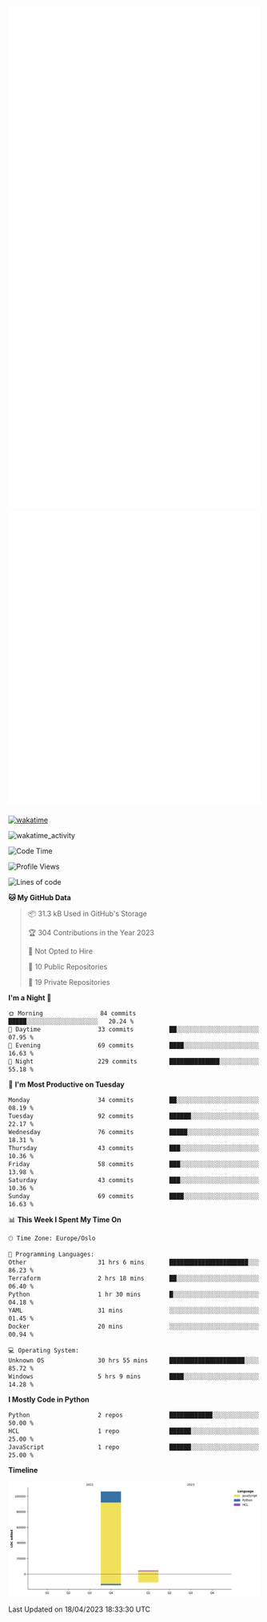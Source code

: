![Metrics](/metrics.svg)![Additional metrics](metrics.additional.svg)
----------------------------------------------------------------------------------------------------------------------------------------------------

[![wakatime](https://wakatime.com/badge/user/139c3dc8-b99d-475a-b6b4-e7663d03add8.svg)](https://wakatime.com/@139c3dc8-b99d-475a-b6b4-e7663d03add8)

![wakatime_activity](https://wakatime.com/share/@merca/d0fb6363-0f77-40ae-9525-9b9347ed2e36.svg)

<!--START_SECTION:waka-->
![Code Time](http://img.shields.io/badge/Code%20Time-6%2C521%20hrs%2037%20mins-blue)

![Profile Views](http://img.shields.io/badge/Profile%20Views-1-blue)

![Lines of code](https://img.shields.io/badge/From%20Hello%20World%20I%27ve%20Written-110.4%20thousand%20lines%20of%20code-blue)

**🐱 My GitHub Data** 

> 📦 31.3 kB Used in GitHub's Storage 
 > 
> 🏆 304 Contributions in the Year 2023
 > 
> 🚫 Not Opted to Hire
 > 
> 📜 10 Public Repositories 
 > 
> 🔑 19 Private Repositories 
 > 
**I'm a Night 🦉** 

```text
🌞 Morning                84 commits          █████░░░░░░░░░░░░░░░░░░░░   20.24 % 
🌆 Daytime                33 commits          ██░░░░░░░░░░░░░░░░░░░░░░░   07.95 % 
🌃 Evening                69 commits          ████░░░░░░░░░░░░░░░░░░░░░   16.63 % 
🌙 Night                  229 commits         ██████████████░░░░░░░░░░░   55.18 % 
```
📅 **I'm Most Productive on Tuesday** 

```text
Monday                   34 commits          ██░░░░░░░░░░░░░░░░░░░░░░░   08.19 % 
Tuesday                  92 commits          ██████░░░░░░░░░░░░░░░░░░░   22.17 % 
Wednesday                76 commits          █████░░░░░░░░░░░░░░░░░░░░   18.31 % 
Thursday                 43 commits          ███░░░░░░░░░░░░░░░░░░░░░░   10.36 % 
Friday                   58 commits          ███░░░░░░░░░░░░░░░░░░░░░░   13.98 % 
Saturday                 43 commits          ███░░░░░░░░░░░░░░░░░░░░░░   10.36 % 
Sunday                   69 commits          ████░░░░░░░░░░░░░░░░░░░░░   16.63 % 
```


📊 **This Week I Spent My Time On** 

```text
🕑︎ Time Zone: Europe/Oslo

💬 Programming Languages: 
Other                    31 hrs 6 mins       ██████████████████████░░░   86.23 % 
Terraform                2 hrs 18 mins       ██░░░░░░░░░░░░░░░░░░░░░░░   06.40 % 
Python                   1 hr 30 mins        █░░░░░░░░░░░░░░░░░░░░░░░░   04.18 % 
YAML                     31 mins             ░░░░░░░░░░░░░░░░░░░░░░░░░   01.45 % 
Docker                   20 mins             ░░░░░░░░░░░░░░░░░░░░░░░░░   00.94 % 

💻 Operating System: 
Unknown OS               30 hrs 55 mins      █████████████████████░░░░   85.72 % 
Windows                  5 hrs 9 mins        ████░░░░░░░░░░░░░░░░░░░░░   14.28 % 
```

**I Mostly Code in Python** 

```text
Python                   2 repos             ████████████░░░░░░░░░░░░░   50.00 % 
HCL                      1 repo              ██████░░░░░░░░░░░░░░░░░░░   25.00 % 
JavaScript               1 repo              ██████░░░░░░░░░░░░░░░░░░░   25.00 % 
```



**Timeline**

![Lines of Code chart](https://raw.githubusercontent.com/merca/merca/current/assets/bar_graph.png)


 Last Updated on 18/04/2023 18:33:30 UTC
<!--END_SECTION:waka-->
